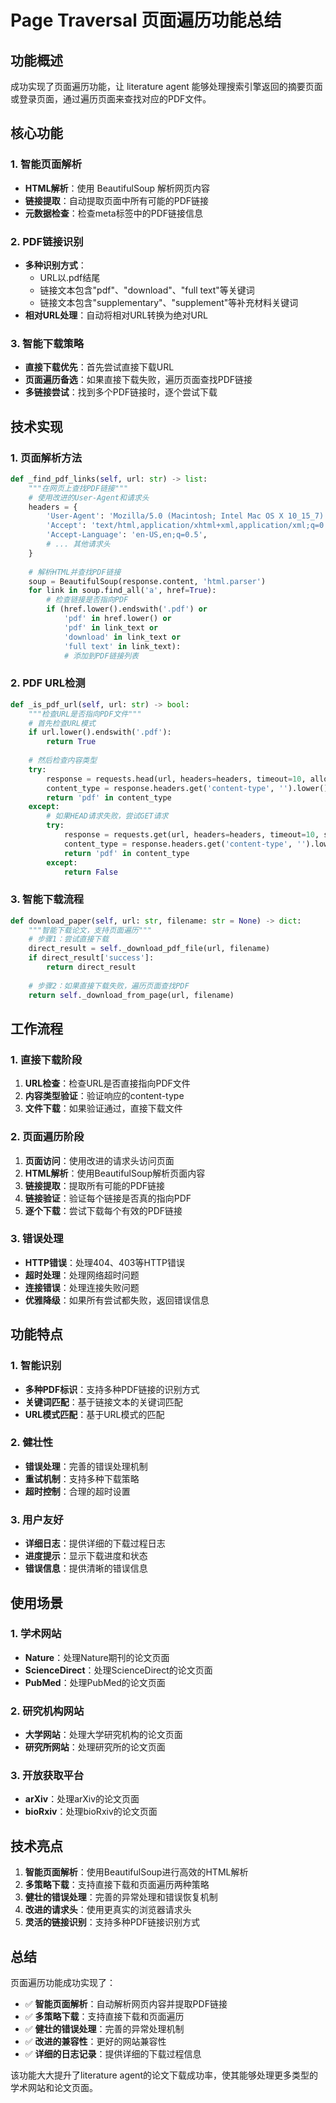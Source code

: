 # Page Traversal 页面遍历功能总结

## 功能概述

成功实现了页面遍历功能，让 literature agent 能够处理搜索引擎返回的摘要页面或登录页面，通过遍历页面来查找对应的PDF文件。

## 核心功能

### 1. 智能页面解析
- **HTML解析**：使用 BeautifulSoup 解析网页内容
- **链接提取**：自动提取页面中所有可能的PDF链接
- **元数据检查**：检查meta标签中的PDF链接信息

### 2. PDF链接识别
- **多种识别方式**：
  - URL以.pdf结尾
  - 链接文本包含"pdf"、"download"、"full text"等关键词
  - 链接文本包含"supplementary"、"supplement"等补充材料关键词
- **相对URL处理**：自动将相对URL转换为绝对URL

### 3. 智能下载策略
- **直接下载优先**：首先尝试直接下载URL
- **页面遍历备选**：如果直接下载失败，遍历页面查找PDF链接
- **多链接尝试**：找到多个PDF链接时，逐个尝试下载

## 技术实现

### 1. 页面解析方法

```python
def _find_pdf_links(self, url: str) -> list:
    """在网页上查找PDF链接"""
    # 使用改进的User-Agent和请求头
    headers = {
        'User-Agent': 'Mozilla/5.0 (Macintosh; Intel Mac OS X 10_15_7) AppleWebKit/537.36...',
        'Accept': 'text/html,application/xhtml+xml,application/xml;q=0.9,image/webp,*/*;q=0.8',
        'Accept-Language': 'en-US,en;q=0.5',
        # ... 其他请求头
    }
    
    # 解析HTML并查找PDF链接
    soup = BeautifulSoup(response.content, 'html.parser')
    for link in soup.find_all('a', href=True):
        # 检查链接是否指向PDF
        if (href.lower().endswith('.pdf') or 
            'pdf' in href.lower() or 
            'pdf' in link_text or
            'download' in link_text or
            'full text' in link_text):
            # 添加到PDF链接列表
```

### 2. PDF URL检测

```python
def _is_pdf_url(self, url: str) -> bool:
    """检查URL是否指向PDF文件"""
    # 首先检查URL模式
    if url.lower().endswith('.pdf'):
        return True
    
    # 然后检查内容类型
    try:
        response = requests.head(url, headers=headers, timeout=10, allow_redirects=True)
        content_type = response.headers.get('content-type', '').lower()
        return 'pdf' in content_type
    except:
        # 如果HEAD请求失败，尝试GET请求
        try:
            response = requests.get(url, headers=headers, timeout=10, stream=True)
            content_type = response.headers.get('content-type', '').lower()
            return 'pdf' in content_type
        except:
            return False
```

### 3. 智能下载流程

```python
def download_paper(self, url: str, filename: str = None) -> dict:
    """智能下载论文，支持页面遍历"""
    # 步骤1：尝试直接下载
    direct_result = self._download_pdf_file(url, filename)
    if direct_result['success']:
        return direct_result
    
    # 步骤2：如果直接下载失败，遍历页面查找PDF
    return self._download_from_page(url, filename)
```

## 工作流程

### 1. 直接下载阶段
1. **URL检查**：检查URL是否直接指向PDF文件
2. **内容类型验证**：验证响应的content-type
3. **文件下载**：如果验证通过，直接下载文件

### 2. 页面遍历阶段
1. **页面访问**：使用改进的请求头访问页面
2. **HTML解析**：使用BeautifulSoup解析页面内容
3. **链接提取**：提取所有可能的PDF链接
4. **链接验证**：验证每个链接是否真的指向PDF
5. **逐个下载**：尝试下载每个有效的PDF链接

### 3. 错误处理
- **HTTP错误**：处理404、403等HTTP错误
- **超时处理**：处理网络超时问题
- **连接错误**：处理连接失败问题
- **优雅降级**：如果所有尝试都失败，返回错误信息

## 功能特点

### 1. 智能识别
- **多种PDF标识**：支持多种PDF链接的识别方式
- **关键词匹配**：基于链接文本的关键词匹配
- **URL模式匹配**：基于URL模式的匹配

### 2. 健壮性
- **错误处理**：完善的错误处理机制
- **重试机制**：支持多种下载策略
- **超时控制**：合理的超时设置

### 3. 用户友好
- **详细日志**：提供详细的下载过程日志
- **进度提示**：显示下载进度和状态
- **错误信息**：提供清晰的错误信息

## 使用场景

### 1. 学术网站
- **Nature**：处理Nature期刊的论文页面
- **ScienceDirect**：处理ScienceDirect的论文页面
- **PubMed**：处理PubMed的论文页面

### 2. 研究机构网站
- **大学网站**：处理大学研究机构的论文页面
- **研究所网站**：处理研究所的论文页面

### 3. 开放获取平台
- **arXiv**：处理arXiv的论文页面
- **bioRxiv**：处理bioRxiv的论文页面

## 技术亮点

1. **智能页面解析**：使用BeautifulSoup进行高效的HTML解析
2. **多策略下载**：支持直接下载和页面遍历两种策略
3. **健壮的错误处理**：完善的异常处理和错误恢复机制
4. **改进的请求头**：使用更真实的浏览器请求头
5. **灵活的链接识别**：支持多种PDF链接识别方式

## 总结

页面遍历功能成功实现了：

- ✅ **智能页面解析**：自动解析网页内容并提取PDF链接
- ✅ **多策略下载**：支持直接下载和页面遍历
- ✅ **健壮的错误处理**：完善的异常处理机制
- ✅ **改进的兼容性**：更好的网站兼容性
- ✅ **详细的日志记录**：提供详细的下载过程信息

该功能大大提升了literature agent的论文下载成功率，使其能够处理更多类型的学术网站和论文页面。
